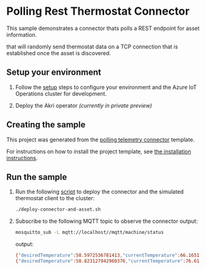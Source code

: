 # Polling Rest Thermostat Connector

This sample demonstrates a connector thats polls a REST endpoint for asset information.

 that will randomly send thermostat data on a TCP connection that is established once the asset is discovered.

## Setup your environment

1. Follow the [setup](/doc/setup.md) steps to configure your environment and the Azure IoT Operations cluster for development.

2. Deploy the Akri operator *(currently in private preview)*

## Creating the sample

This project was generated  from the [polling telemetry connector](/dotnet/templates/PollingTelemetryConnector/) template. 

For instructions on how to install the project template, see [the installation instructions](/dotnet/templates/README.md).

## Run the sample

1. Run the following [script](./deploy-connector-and-asset.sh) to deploy the connector and the simulated thermostat client to the cluster:

    ```bash
    ./deploy-connector-and-asset.sh
    ```

1. Subscribe to the following MQTT topic to observe the connector output:

    ```bash
    mosquitto_sub -L mqtt://localhost//mqtt/machine/status
    ```

    output:
    ```bash
    {"desiredTemperature":58.5972536781413,"currentTemperature":66.16511010453911}
    {"desiredTemperature":58.823127942960376,"currentTemperature":76.61413001297211}
    ```
